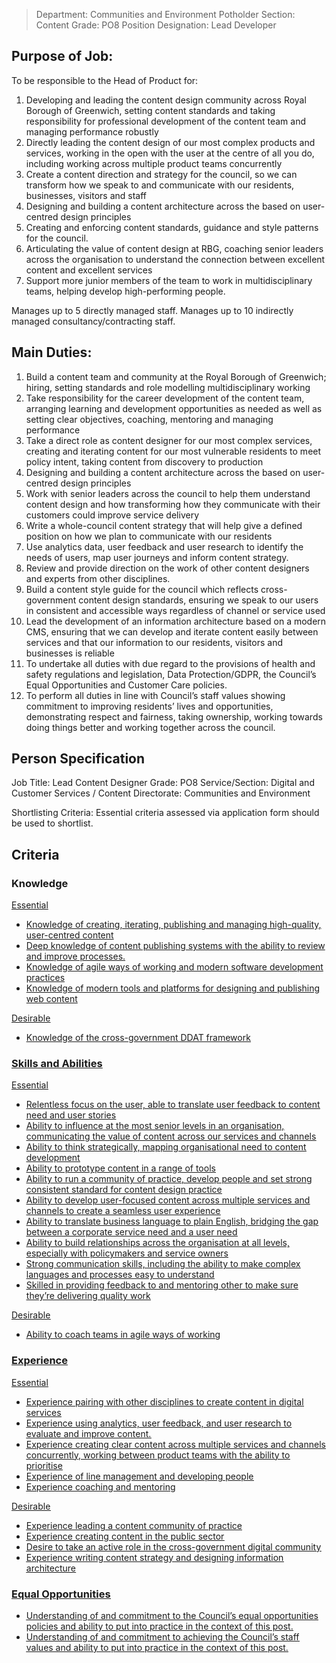 

>Department: Communities and Environment
>Potholder Section: Content
>Grade: PO8
>Position Designation: Lead Developer

## Purpose of Job:

To be responsible to the Head of Product for:
1.  Developing and leading the content design community across Royal Borough of Greenwich, setting content standards and taking responsibility for professional development of the content team and managing performance robustly    
2.  Directly leading the content design of our most complex products and services, working in the open with the user at the centre of all you do, including working across multiple product teams concurrently    
3.  Create a content direction and strategy for the council, so we can transform how we speak to and communicate with our residents, businesses, visitors and staff    
4.  Designing and building a content architecture across the based on user-centred design principles    
5.  Creating and enforcing content standards, guidance and style patterns for the council.    
6.  Articulating the value of content design at RBG, coaching senior leaders across the organisation to understand the connection between excellent content and excellent services    
7.  Support more junior members of the team to work in multidisciplinary teams, helping develop high-performing people.

Manages up to 5 directly managed staff.
Manages up to 10 indirectly managed consultancy/contracting staff.

## Main Duties:
1.  Build a content team and community at the Royal Borough of Greenwich; hiring, setting standards and role modelling multidisciplinary working    
2.  Take responsibility for the career development of the content team, arranging learning and development opportunities as needed as well as setting clear objectives, coaching, mentoring and managing performance    
3.  Take a direct role as content designer for our most complex services, creating and iterating content for our most vulnerable residents to meet policy intent, taking content from discovery to production    
4.  Designing and building a content architecture across the based on user-centred design principles    
5.  Work with senior leaders across the council to help them understand content design and how transforming how they communicate with their customers could improve service delivery    
6.  Write a whole-council content strategy that will help give a defined position on how we plan to communicate with our residents    
7.  Use analytics data, user feedback and user research to identify the needs of users, map user journeys and inform content strategy.    
8.  Review and provide direction on the work of other content designers and experts from other disciplines.
9.  Build a content style guide for the council which reflects cross-government content design standards, ensuring we speak to our users in consistent and accessible ways regardless of channel or service used    
10.  Lead the development of an information architecture based on a modern CMS, ensuring that we can develop and iterate content easily between services and that our information to our residents, visitors and businesses is reliable    
11.  To undertake all duties with due regard to the provisions of health and safety regulations and legislation, Data Protection/GDPR, the Council’s Equal Opportunities and Customer Care policies.    
12.  To perform all duties in line with Council’s staff values showing commitment to improving residents’ lives and opportunities, demonstrating respect and fairness, taking ownership, working towards doing things better and working together across the council.

## Person Specification
Job Title: Lead Content Designer
Grade: PO8
Service/Section: Digital and Customer Services / Content
Directorate: Communities and Environment

Shortlisting Criteria: Essential criteria assessed via application form should be used to shortlist.

## Criteria
### Knowledge
<u>Essential
-   Knowledge of creating, iterating, publishing and managing high-quality, user-centred content    
-   Deep knowledge of content publishing systems with the ability to review and improve processes.    
-   Knowledge of agile ways of working and modern software development practices    
-   Knowledge of modern tools and platforms for designing and publishing web content    

<u>Desirable
-   Knowledge of the cross-government DDAT framework    

### Skills and Abilities
<u>Essential
-   Relentless focus on the user, able to translate user feedback to content need and user stories    
-   Ability to influence at the most senior levels in an organisation, communicating the value of content across our services and channels    
-   Ability to think strategically, mapping organisational need to content development    
-   Ability to prototype content in a range of tools    
-   Ability to run a community of practice, develop people and set strong consistent standard for content design practice    
-   Ability to develop user-focused content across multiple services and channels to create a seamless user experience    
-   Ability to translate business language to plain English, bridging the gap between a corporate service need and a user need    
-   Ability to build relationships across the organisation at all levels, especially with policymakers and service owners    
-   Strong communication skills, including the ability to make complex languages and processes easy to understand    
-   Skilled in providing feedback to and mentoring other to make sure they’re delivering quality work
      
<u>Desirable
-   Ability to coach teams in agile ways of working

### Experience
<u>Essential
-   Experience pairing with other disciplines to create content in digital services   
-   Experience using analytics, user feedback, and user research to evaluate and improve content.    
-   Experience creating clear content across multiple services and channels concurrently, working between product teams with the ability to prioritise    
-   Experience of line management and developing people    
-   Experience coaching and mentoring      

<u>Desirable
-   Experience leading a content community of practice    
-   Experience creating content in the public sector    
-   Desire to take an active role in the cross-government digital community    
-   Experience writing content strategy and designing information architecture
    
### Equal Opportunities
-   Understanding of and commitment to the Council’s equal opportunities policies and ability to put into practice in the context of this post.    
-   Understanding of and commitment to achieving the Council’s staff values and ability to put into practice in the context of this post.

